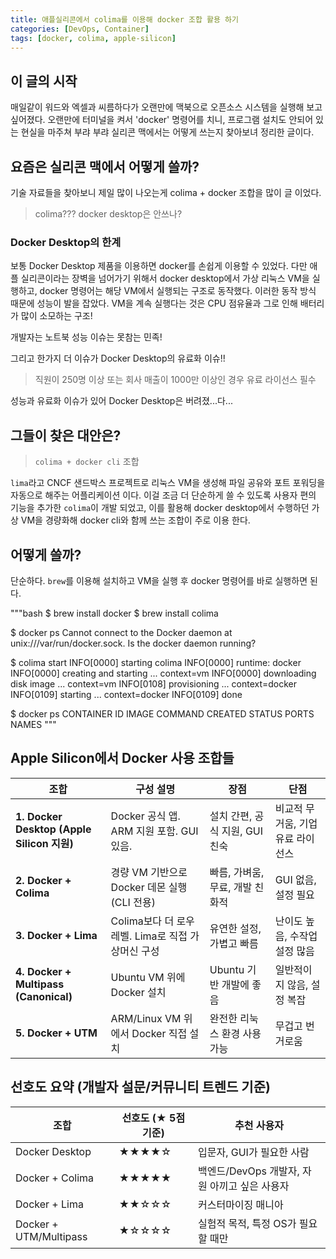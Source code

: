 ```yaml
---
title: 애플실리콘에서 colima를 이용해 docker 조합 활용 하기 
categories: [DevOps, Container]
tags: [docker, colima, apple-silicon]
---
```

## 이 글의 시작 
매일같이 워드와 엑셀과 씨름하다가 오랜만에 맥북으로 오픈소스 시스템을 실행해 보고 싶어졌다. 
오랜만에 터미널을 켜서 'docker' 명령어를 치니, 프로그램 설치도 안되어 있는 현실을 마주쳐 부랴 부랴 실리콘 맥에서는 
어떻게 쓰는지 찾아보녀 정리한 글이다. 
   
## 요즘은 실리콘 맥에서 어떻게 쓸까? 
기술 자료들을 찾아보니 제일 많이 나오는게 colima + docker 조합을 많이 글 이었다. 

> colima??? docker desktop은 안쓰나? 

### Docker Desktop의 한계
보통 Docker Desktop 제품을 이용하면 docker를 손쉽게 이용할 수 있었다. 다만 애플 실리콘이라는 장벽을 넘어가기 위해서
docker desktop에서 가상 리눅스 VM을 실행하고, docker 명령어는 해당 VM에서 실행되는 구조로 동작했다. 
이러한 동작 방식 때문에 성능이 발을 잡았다. VM을 계속 실행다는 것은 CPU 점유율과 그로 인해 배터리가 많이 소모하는 구조!

개발자는 노트북 성능 이슈는 못참는 민족! 

그리고 한가지 더 이슈가 Docker Desktop의 유료화 이슈!! 
> 직원이 250명 이상 또는 회사 매출이 1000만 이상인 경우 유료 라이선스 필수

성능과 유료화 이슈가 있어 Docker Desktop은 버려졌...다... 
   
## 그들이 찾은 대안은?   
> `colima + docker cli` 조합

`lima`라고 CNCF 샌드박스 프로젝트로 리눅스 VM을 생성해 파일 공유와 포트 포워딩을 자동으로 해주는 어플리케이션 이다.
이걸 조금 더 단순하게 쓸 수 있도록 사용자 편의 기능을 추가한 `colima`이 개발 되었고, 이를 활용해 docker desktop에서 
수행하던 가상 VM을 경량화해 docker cli와 함께 쓰는 조합이 주로 이용 한다. 

## 어떻게 쓸까? 
단순하다. `brew`를 이용해 설치하고 VM을 실행 후 docker 명령어를 바로 실행하면 된다. 

"""bash
$ brew install docker
$ brew install colima 

$ docker ps 
Cannot connect to the Docker daemon at unix:///var/run/docker.sock. Is the docker daemon running?

$ colima start
INFO[0000] starting colima
INFO[0000] runtime: docker
INFO[0000] creating and starting ...                     context=vm
INFO[0000] downloading disk image ...                    context=vm
INFO[0108] provisioning ...                              context=docker
INFO[0109] starting ...                                  context=docker
INFO[0109] done

$ docker ps
CONTAINER ID   IMAGE     COMMAND   CREATED   STATUS    PORTS     NAMES
"""

## Apple Silicon에서 Docker 사용 조합들 

| 조합 | 구성 설명 | 장점 | 단점 |
|------|-----------|------|------|
| **1. Docker Desktop (Apple Silicon 지원)** | Docker 공식 앱. ARM 지원 포함. GUI 있음. | 설치 간편, 공식 지원, GUI 친숙 | 비교적 무거움, 기업 유료 라이선스 |
| **2. Docker + Colima** | 경량 VM 기반으로 Docker 데몬 실행 (CLI 전용) | 빠름, 가벼움, 무료, 개발 친화적 | GUI 없음, 설정 필요 |
| **3. Docker + Lima** | Colima보다 더 로우레벨. Lima로 직접 가상머신 구성 | 유연한 설정, 가볍고 빠름 | 난이도 높음, 수작업 설정 많음 |
| **4. Docker + Multipass (Canonical)** | Ubuntu VM 위에 Docker 설치 | Ubuntu 기반 개발에 좋음 | 일반적이지 않음, 설정 복잡 |
| **5. Docker + UTM** | ARM/Linux VM 위에서 Docker 직접 설치 | 완전한 리눅스 환경 사용 가능 | 무겁고 번거로움 |


## 선호도 요약 (개발자 설문/커뮤니티 트렌드 기준)

| 조합 | 선호도 (★ 5점 기준) | 추천 사용자 |
|------|----------------------|-------------|
| Docker Desktop | ★★★★☆ | 입문자, GUI가 필요한 사람 |
| Docker + Colima | ★★★★★ | 백엔드/DevOps 개발자, 자원 아끼고 싶은 사용자 |
| Docker + Lima | ★★☆☆☆ | 커스터마이징 매니아 |
| Docker + UTM/Multipass | ★☆☆☆☆ | 실험적 목적, 특정 OS가 필요할 때만 |
